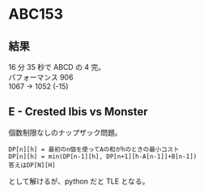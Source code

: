 # ABC153

## 結果

16 分 35 秒で ABCD の 4 完。\
パフォーマンス 906 \
1067 → 1052 (-15)

## E - Crested Ibis vs Monster

個数制限なしのナップザック問題。

```
DP[n][h] = 最初のn個を使ってAの和がhのときの最小コスト
DP[n][h] = min(DP[n-1][h], DP[n+1][h-A[n-1]]+B[n-1])
答えはDP[N][H]
```

として解けるが、python だと TLE となる。
